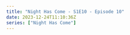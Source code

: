 ```yaml
---
title: "Night Has Come - S1E10 - Episode 10"
date: 2023-12-24T11:10:36Z
series: ["Night Has Come"]
---
```



<mux-player stream-type="on-demand"
  src="https://kp3d-my.sharepoint.com/personal/ryoo_kp3d_onmicrosoft_com/_layouts/15/download.aspx?share=ERdpFhb5qyFEv_e8flZzr5QB0OxUYIA9rV0X2BfB67mQ6g" prefer-playback="mse" controls>
  </mux-player>
  
  
  <script src="https://cdn.jsdelivr.net/npm/@mux/mux-player"></script>
  
 <script type="application/ld+json">
 {
  "@context": "https://schema.org/",
  "@type": "VideoObject",
  "name": "Night Has Come - S1E10 - Episode 10",
  "contentUrl": "https://stream.mux.com/2i2fmin17XW97Ot8cr15zJbaJgpRclFWX7qd1mjocdU.m3u8",
  "thumbnailUrl": "https://www.themoviedb.org/t/p/original/aGuBIB79vDDQKcsQUIF5fa5P07b.jpg?width=314&fit_mode=preserve&time=25",
  "uploadDate": "2023-12-14T12:54:56Z",
}

</script>